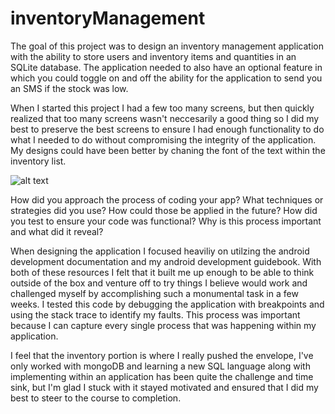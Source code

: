 # inventoryManagement

The goal of this project was to design an inventory management application with the ability to store users and inventory items and quantities in an SQLite database. The application needed to also have an optional feature in which you could toggle on and off the ability for the application to send you an SMS if the stock was low.



When I started this project I had a few too many screens, but then quickly realized that too many screens wasn't neccesarily a good thing so I did my best to preserve the best screens to ensure I had enough functionality to do what I needed to do without compromising the integrity of the application.
My designs could have been better by chaning the font of the text within the inventory list.

![alt text](https://github.com/TennyV/inventory_Management/main.png?raw=true)

How did you approach the process of coding your app? What techniques or strategies did you use? How could those be applied in the future?
How did you test to ensure your code was functional? Why is this process important and what did it reveal?

When designing the application I focused heaviliy on utilzing the android development documentation and my android development guidebook. With both of these resources I felt that it built me up enough to be able to think outside of the box and venture off to try things I believe would work and challenged myself by accomplishing such a monumental task in a few weeks.
I tested this code by debugging the application with breakpoints and using the stack trace to identify my faults.
This process was important because I can capture every single process that was happening within my application.

I feel that the inventory portion is where I really pushed the envelope, I've only worked with mongoDB and learning a new SQL language along with implementing within an application has been quite the challenge and time sink, but I'm glad I stuck with it stayed motivated and ensured that I did my best to steer to the course to completion.
